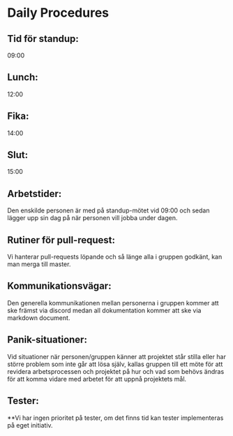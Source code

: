 # Daily Procedures



## Tid för standup:

09:00

## Lunch:

12:00

## Fika: 

14:00

## Slut: 

15:00

## Arbetstider:

Den enskilde personen är med på standup-mötet vid 09:00 och sedan lägger upp sin dag på när personen vill jobba under dagen.

## Rutiner för pull-request:

Vi hanterar pull-requests löpande och så länge alla i gruppen godkänt, kan man merga till master.

## Kommunikationsvägar:

Den generella kommunikationen mellan personerna i gruppen kommer att ske främst via discord medan all dokumentation kommer att ske via markdown document.

## Panik-situationer:

Vid situationer när personen/gruppen känner att projektet står stilla eller har större problem som inte går att lösa själv, kallas gruppen till ett möte för att revidera arbetsprocessen och projektet på hur och vad som behövs ändras för att komma vidare med arbetet för att uppnå projektets mål. 

## Tester:

**Vi har ingen prioritet på tester, om det finns tid kan tester implementeras på eget initiativ.